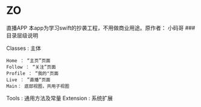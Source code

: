# ZO
直播APP
本app为学习swift的抄袭工程，不用做商业用途。原作者： 小码哥
###目录层级说明

Classes : 主体

    Home ： “主页”页面
    Follow ： “关注”页面
    Profile ： “我的"页面
    Live ： ”直播“页面
    Main： 底部视图，共用子视图
    
Tools : 通用方法及常量
    Extension : 系统扩展
